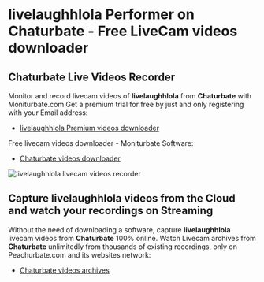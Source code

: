 # livelaughhlola Performer on Chaturbate - Free LiveCam videos downloader

## Chaturbate Live Videos Recorder

Monitor and record livecam videos of **livelaughhlola** from **Chaturbate** with Moniturbate.com
Get a premium trial for free by just and only registering with your Email address:
* [livelaughhlola Premium videos downloader](https://moniturbate.com/request-demo-licence-key.html)

Free livecam videos downloader - Moniturbate Software:
* [Chaturbate videos downloader](https://moniturbate.com/moniturbate-download-software.html)

![livelaughhlola livecam videos recorder](https://peachurnet.com/templates/moniturbate-software.png)


## Capture livelaughhlola videos from the Cloud and watch your recordings on Streaming

Without the need of downloading a software, capture **livelaughhlola** livecam videos from **Chaturbate** 100% online.
Watch Livecam archives from **Chaturbate** unlimitedly from thousands of existing recordings, only on Peachurbate.com and its websites network:
* [Chaturbate videos archives](https://peachurnet.com/)